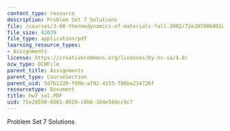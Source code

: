 ```yaml
---
content_type: resource
description: Problem Set 7 Solutions
file: /courses/3-00-thermodynamics-of-materials-fall-2002/72e2059068018620c8b6164e50dcc9c7_hw7_sol.PDF
file_size: 42039
file_type: application/pdf
learning_resource_types:
- Assignments
license: https://creativecommons.org/licenses/by-nc-sa/4.0/
ocw_type: OCWFile
parent_title: Assignments
parent_type: CourseSection
parent_uid: 5d7b1220-f09b-af92-4155-788ba214726f
resourcetype: Document
title: hw7_sol.PDF
uid: 72e20590-6801-8620-c8b6-164e50dcc9c7
---
```

Problem Set 7 Solutions